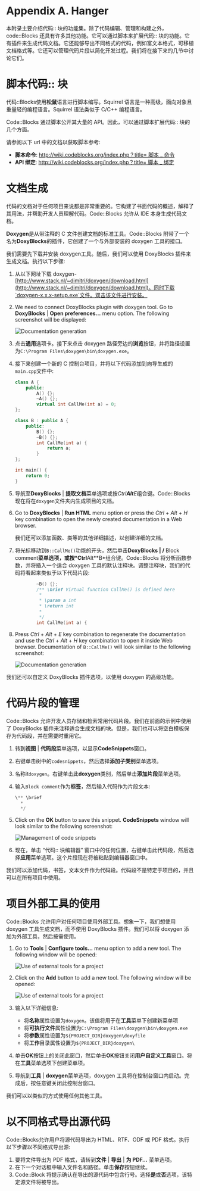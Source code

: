 # Appendix A. Hanger

本附录主要介绍代码:: 块的功能集。除了代码编辑、管理和构建之外，code::Blocks 还具有许多其他功能。它可以通过脚本来扩展代码:: 块的功能。它有插件来生成代码文档。它还能够导出不同格式的代码，例如富文本格式，可移植文档格式等。它还可以管理代码片段以简化开发过程。我们将在接下来的几节中讨论它们。

# 脚本代码:: 块

代码::Blocks使用**松鼠**语言进行脚本编写。Squirrel 语言是一种高级，面向对象且重量轻的编程语言。Squirrel 语法类似于 C/C++ 编程语言。

Code::Blocks 通过脚本公开其大量的 API。因此，可以通过脚本扩展代码:: 块的几个方面。

请参阅以下 url 中的文档以获取脚本参考:

*   **脚本命令**: [http://wiki.codeblocks.org/index.php？title= 脚本 _ 命令](http://wiki.codeblocks.org/index.php?title=Scripting_commands)
*   **API 绑定**: [http://wiki.codeblocks.org/index.php？title= 脚本 _ 绑定](http://wiki.codeblocks.org/index.php?title=Script_bindin)

# 文档生成

代码的文档对于任何项目来说都是非常重要的。它构建了书面代码的概述，解释了其用法，并帮助开发人员理解代码。Code::Blocks 允许从 IDE 本身生成代码文档。

**Doxygen**是从带注释的 C 文件创建文档的标准工具。Code::Blocks 附带了一个名为**DoxyBlocks**的插件，它创建了一个与外部安装的 doxygen 工具的接口。

我们需要先下载并安装 doxygen工具。随后，我们可以使用 DoxyBlocks 插件来生成文档。执行以下步骤:

1.  从以下网址下载 doxygen-[http://www.stack.nl/~dimitri/doxygen/download.html](http://www.stack.nl/~dimitri/doxygen/download.html)。同时下载`doxygen-x.x.x-setup.exe`文件。双击该文件进行安装。
2.  We need to connect DoxyBlocks plugin with doxygen tool. Go to **DoxyBlocks** | **Open preferences…** menu option. The following screenshot will be displayed:

    ![Documentation generation](img/3415OS_06_01.jpg)

3.  点击**通用**选项卡。接下来点击 doxygen 路径旁边的**浏览**按钮，并将路径设置为`C:\Program Files\doxygen\bin\doxygen.exe`。
4.  接下来创建一个新的 C 控制台项目，并将以下代码添加到向导生成的`main.cpp`文件中:

    ```cpp
    class A {
        public:
            A() {};
            ~A() {};
            virtual int CallMe(int a) = 0;
    };

    class B : public A {
        public:
            B() {};
            ~B() {};
            int CallMe(int a) {
                return a;
            }
    };

    int main() {
        return 0;
    }
    ```

5.  导航至**DoxyBlocks** | **提取文档**菜单选项或按*Ctrl**Alt**E*组合键。Code::Blocks 现在将在`doxygen`文件夹内生成项目的文档。
6.  Go to **DoxyBlocks** | **Run HTML** menu option or press the *Ctrl* + *Alt* + *H* key combination to open the newly created documentation in a Web browser.

    我们还可以添加函数、类等的其他详细描述，以创建详细的文档。

7.  将光标移动到`B::CallMe()`功能的开头，然后单击**DoxyBlocks | /** Block comment**菜单选项，或按*Ctrl**Alt**B*组合键。Code::Blocks 将分析函数参数，并将插入一个适合 doxygen 工具的默认注释块。调整注释块，我们的代码将看起来类似于以下代码片段:

    ```cpp
            ~B() {};
            /** \brief Virtual function CallMe() is defined here
             *
             * \param a int
             * \return int
             *
             */
            int CallMe(int a) {
    ```

8.  Press *Ctrl* + *Alt* + *E* key combination to regenerate the documentation and use the *Ctrl* + *Alt* + *H* key combination to open it inside Web browser. Documentation of `B::CallMe()` will look similar to the following screenshot:

    ![Documentation generation](img/3415OS_06_02.jpg)

我们还可以自定义 DoxyBlocks 插件选项，以使用 doxygen 的高级功能。

# 代码片段的管理

Code::Blocks 允许开发人员存储和检索常用代码片段。我们在前面的示例中使用了 DoxyBlocks 插件来注释适合生成文档的块。但是，我们也可以将空白模板保存为代码段，并在需要时重用它。

1.  转到**视图** | **代码段**菜单选项，以显示**CodeSnippets**窗口。
2.  右键单击树中的`codesnippets`，然后选择**添加子类别**菜单选项。
3.  名称it`doxygen`。右键单击此**doxygen**类别，然后单击**添加片段**菜单选项。
4.  输入`Block comment`作为**标签**，然后输入代码作为片段文本:

    ```cpp
    \** \brief
      *
      */
    ```

5.  Click on the **OK** button to save this snippet. **CodeSnippets** window will look similar to the following screenshot:

    ![Management of code snippets](img/3415OS_06_03.jpg)

6.  现在，单击 “代码:: 块编辑器” 窗口中的任何位置，右键单击此代码段，然后选择**应用**菜单选项。这个片段现在将被粘贴到编辑器窗口中。

我们可以添加代码，书签，文本文件作为代码段。代码段不是特定于项目的，并且可以在所有项目中使用。

# 项目外部工具的使用

Code::Blocks 允许用户对任何项目使用外部工具。想象一下，我们想使用 doxygen 工具生成文档，而不使用 DoxyBlocks 插件。我们可以将 doxygen 添加为外部工具，然后按需使用。

1.  Go to **Tools** | **Configure tools…** menu option to add a new tool. The following window will be opened:

    ![Use of external tools for a project](img/3415OS_06_04.jpg)

2.  Click on the **Add** button to add a new tool. The following window will be opened:

    ![Use of external tools for a project](img/3415OS_06_05.jpg)

3.  输入以下详细信息:
    *   将**名称**属性设置为`doxygen`。该值将用于在**工具**菜单下创建新菜单项
    *   将**可执行文件**属性设置为`C:\Program Files\doxygen\bin\doxygen.exe`
    *   将**参数**属性设置为`${PROJECT_DIR}doxygen\doxyfile`
    *   将**工作**目录属性设置为`${PROJECT_DIR}doxygen\`
4.  单击**OK**按钮上的关闭此窗口，然后单击**OK**按钮关闭**用户自定义工具**窗口。将在**工具**菜单选项下创建菜单项。
5.  导航到**工具** | **doxygen**菜单选项，doxygen 工具将在控制台窗口内启动。完成后，按任意键关闭此控制台窗口。

我们可以以类似的方式使用任何其他工具。

# 以不同格式导出源代码

Code::Blocks允许用户将源代码导出为 HTML、RTF、ODF 或 PDF 格式。执行以下步骤以不同格式导出源:

1.  要将文件导出为 PDF 格式，请转到**文件** | **导出** | **为 PDF…** 菜单选项。
2.  在下一个对话框中输入文件名和路径。单击**保存**按钮继续。
3.  Code::Block 将提示确认在导出的源代码中包含行号。选择**是**或**否**选项，该特定源文件将被导出。